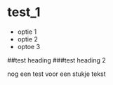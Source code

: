 test_1
======
* optie 1
* optie 2
* optoe 3

##test heading
###test heading 2

nog een test voor een stukje tekst
